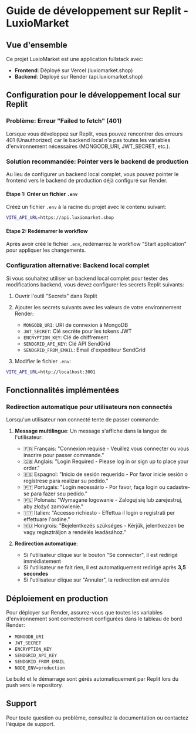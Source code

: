 # Guide de développement sur Replit - LuxioMarket

## Vue d'ensemble

Ce projet LuxioMarket est une application fullstack avec:
- **Frontend**: Déployé sur Vercel (luxiomarket.shop) 
- **Backend**: Déployé sur Render (api.luxiomarket.shop)

## Configuration pour le développement local sur Replit

### Problème: Erreur "Failed to fetch" (401)

Lorsque vous développez sur Replit, vous pouvez rencontrer des erreurs 401 (Unauthorized) car le backend local n'a pas toutes les variables d'environnement nécessaires (MONGODB_URI, JWT_SECRET, etc.).

### Solution recommandée: Pointer vers le backend de production

Au lieu de configurer un backend local complet, vous pouvez pointer le frontend vers le backend de production déjà configuré sur Render.

#### Étape 1: Créer un fichier `.env`

Créez un fichier `.env` à la racine du projet avec le contenu suivant:

```bash
VITE_API_URL=https://api.luxiomarket.shop
```

#### Étape 2: Redémarrer le workflow

Après avoir créé le fichier `.env`, redémarrez le workflow "Start application" pour appliquer les changements.

### Configuration alternative: Backend local complet

Si vous souhaitez utiliser un backend local complet pour tester des modifications backend, vous devez configurer les secrets Replit suivants:

1. Ouvrir l'outil "Secrets" dans Replit
2. Ajouter les secrets suivants avec les valeurs de votre environnement Render:
   - `MONGODB_URI`: URI de connexion à MongoDB
   - `JWT_SECRET`: Clé secrète pour les tokens JWT
   - `ENCRYPTION_KEY`: Clé de chiffrement
   - `SENDGRID_API_KEY`: Clé API SendGrid
   - `SENDGRID_FROM_EMAIL`: Email d'expéditeur SendGrid

3. Modifier le fichier `.env`:
```bash
VITE_API_URL=http://localhost:3001
```

## Fonctionnalités implémentées

### Redirection automatique pour utilisateurs non connectés

Lorsqu'un utilisateur non connecté tente de passer commande:

1. **Message multilingue**: Un message s'affiche dans la langue de l'utilisateur:
   - 🇫🇷 Français: "Connexion requise - Veuillez vous connecter ou vous inscrire pour passer commande."
   - 🇬🇧 Anglais: "Login Required - Please log in or sign up to place your order."
   - 🇪🇸 Espagnol: "Inicio de sesión requerido - Por favor inicie sesión o regístrese para realizar su pedido."
   - 🇵🇹 Portugais: "Login necessário - Por favor, faça login ou cadastre-se para fazer seu pedido."
   - 🇵🇱 Polonais: "Wymagane logowanie - Zaloguj się lub zarejestruj, aby złożyć zamówienie."
   - 🇮🇹 Italien: "Accesso richiesto - Effettua il login o registrati per effettuare l'ordine."
   - 🇭🇺 Hongrois: "Bejelentkezés szükséges - Kérjük, jelentkezzen be vagy regisztráljon a rendelés leadásához."

2. **Redirection automatique**: 
   - Si l'utilisateur clique sur le bouton "Se connecter", il est redirigé immédiatement
   - Si l'utilisateur ne fait rien, il est automatiquement redirigé après **3,5 secondes**
   - Si l'utilisateur clique sur "Annuler", la redirection est annulée

## Déploiement en production

Pour déployer sur Render, assurez-vous que toutes les variables d'environnement sont correctement configurées dans le tableau de bord Render:

- `MONGODB_URI`
- `JWT_SECRET`
- `ENCRYPTION_KEY`
- `SENDGRID_API_KEY`
- `SENDGRID_FROM_EMAIL`
- `NODE_ENV=production`

Le build et le démarrage sont gérés automatiquement par Replit lors du push vers le repository.

## Support

Pour toute question ou problème, consultez la documentation ou contactez l'équipe de support.
